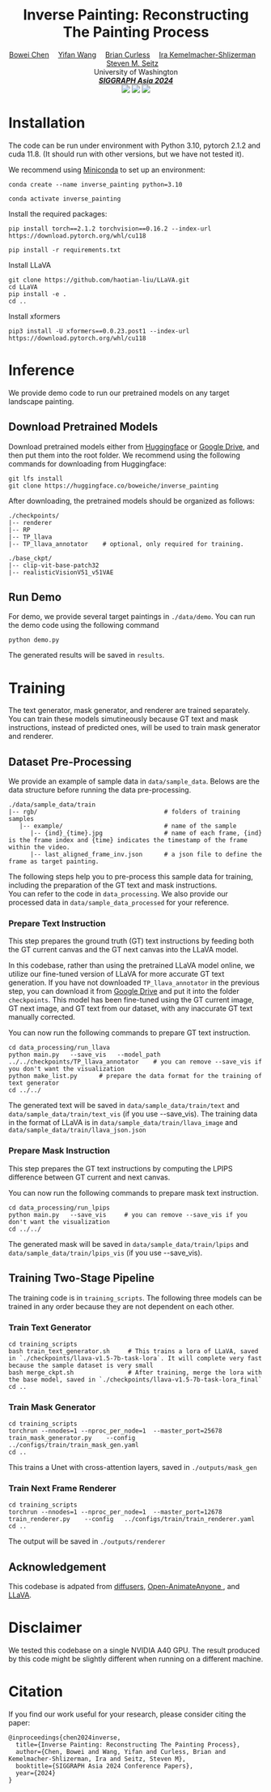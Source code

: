 <h1 align='Center'>Inverse Painting: Reconstructing The Painting Process</h1>

<div align='Center'>
            <a href="https://homes.cs.washington.edu/~boweiche/">Bowei Chen</a>&emsp;
            <a href="https://scholar.google.com/citations?user=R3sUe_EAAAAJ&hl=en">Yifan Wang</a>&emsp;
            <a href="https://homes.cs.washington.edu/~curless/">Brian Curless</a>&emsp;
            <a href="https://www.irakemelmacher.com">Ira Kemelmacher-Shlizerman</a>&emsp;
            <a href="https://www.smseitz.com">Steven M. Seitz</a>&emsp;
</div>
<div align='Center'>
    University of Washington
</div>
<div align='Center'>
<i><strong><a href='https://asia.siggraph.org/2024/' target='_blank'>SIGGRAPH Asia 2024</a></strong></i>
</div>

<div align='Center'>
    <a href='https://inversepainting.github.io'><img src='https://img.shields.io/badge/Project-Page-Green'></a>
    <a href='https://arxiv.org/abs/2409.20556'><img src='https://img.shields.io/badge/Paper-Arxiv-red'></a>
    <a href='https://youtu.be/T89auOvTm0o'><img src='https://badges.aleen42.com/src/youtube.svg'></a>
</div>



# Installation

The code can be run under environment with Python 3.10, pytorch 2.1.2 and cuda 11.8.  (It should run with other versions, but we have not tested it).  

We recommend using [Miniconda](https://docs.conda.io/en/latest/miniconda.html) to set up an environment:

    conda create --name inverse_painting python=3.10

    conda activate inverse_painting

Install the required packages:

    pip install torch==2.1.2 torchvision==0.16.2 --index-url https://download.pytorch.org/whl/cu118

    pip install -r requirements.txt

Install LLaVA

    git clone https://github.com/haotian-liu/LLaVA.git
    cd LLaVA
    pip install -e .
    cd ..

Install xformers

    pip3 install -U xformers==0.0.23.post1 --index-url https://download.pytorch.org/whl/cu118

# Inference
We provide demo code to run our pretrained models on any target landscape painting.


## Download Pretrained Models
Download pretrained models either from [Huggingface](https://huggingface.co/boweiche/inverse_painting) or [Google Drive](https://drive.google.com/drive/folders/1exu6Ws-NIZO-3qNO5s50b71fSQALkdvK?usp=drive_link), and then put them into the root folder.  We recommend using the following commands for downloading from Huggingface:

    git lfs install
    git clone https://huggingface.co/boweiche/inverse_painting


After downloading, the pretrained models should be organized as follows:
```text
./checkpoints/
|-- renderer
|-- RP
|-- TP_llava
|-- TP_llava_annotator    # optional, only required for training. 

./base_ckpt/
|-- clip-vit-base-patch32
|-- realisticVisionV51_v51VAE
```

## Run Demo

For demo, we provide several target paintings in `./data/demo`. You can run the demo code using the following command
```shell
python demo.py
```

The generated results will be saved in `results`. 

# Training 

The text generator, mask generator, and renderer are trained separately. You can train these models simutineously because GT text and mask instructions, instead of predicted ones, will be used to train mask generator and renderer. 


## Dataset Pre-Processing

We provide an example of sample data in `data/sample_data`. Belows are the data structure before running the data pre-processing. 

```text
./data/sample_data/train
|-- rgb/                                   # folders of training samples 
   |-- example/                            # name of the sample
      |-- {ind}_{time}.jpg                 # name of each frame, {ind} is the frame index and {time} indicates the timestamp of the frame within the video.
      |-- last_aligned_frame_inv.json      # a json file to define the frame as target painting. 
```


The following steps help you to pre-process this sample data for training, including the preparation of the GT text and mask instructions.  
You can refer to the code in `data_processing`. We also provide our processed data in `data/sample_data_processed` for your reference. 


### Prepare Text Instruction
This step prepares the ground truth (GT) text instructions by feeding both the GT current canvas and the GT next canvas into the LLaVA model.

In this codebase, rather than using the pretrained LLaVA model online, we utilize our fine-tuned version of LLaVA for more accurate GT text generation. If you have not downloaded `TP_llava_annotator` in the previous step, you can download it from [Google Drive](https://drive.google.com/drive/folders/1Lj4pSlHJTXvJdyXBWbOT6u-ZhiOyyWQG?usp=drive_link) and put it into the folder `checkpoints`. This model has been fine-tuned using the GT current image, GT next image, and GT text from our dataset, with any inaccurate GT text manually corrected.

You can now run the following commands to prepare GT text instruction. 
```shell
cd data_processing/run_llava      
python main.py   --save_vis   --model_path  ../../checkpoints/TP_llava_annotator    # you can remove --save_vis if you don't want the visualization
python make_list.py      # prepare the data format for the training of text generator
cd ../../
```

The generated text will be saved in `data/sample_data/train/text` and `data/sample_data/train/text_vis` (if you use --save_vis). 
The training data in the format of LLaVA is in `data/sample_data/train/llava_image` and `data/sample_data/train/llava_json.json`

### Prepare Mask Instruction
This step prepares the GT text instructions by computing the LPIPS difference between GT current and next canvas. 

You can now run the following commands to prepare mask text instruction. 
```shell
cd data_processing/run_lpips      
python main.py   --save_vis     # you can remove --save_vis if you don't want the visualization
cd ../../
```
The generated mask will be saved in `data/sample_data/train/lpips` and `data/sample_data/train/lpips_vis` (if you use --save_vis). 



## Training Two-Stage Pipeline
The training code is in `training_scripts`. The following three models can be trained in any order because they are not dependent on each other. 


### Train Text Generator 
```shell
cd training_scripts
bash train_text_generator.sh     # This trains a lora of LLaVA, saved in `./checkpoints/llava-v1.5-7b-task-lora`. It will complete very fast because the sample dataset is very small
bash merge_ckpt.sh               # After training, merge the lora with the base model, saved in `./checkpoints/llava-v1.5-7b-task-lora_final`
cd ..
```

### Train Mask Generator 
```shell
cd training_scripts
torchrun --nnodes=1 --nproc_per_node=1  --master_port=25678 train_mask_generator.py    --config  ../configs/train/train_mask_gen.yaml   
cd ..
```
This trains a Unet with cross-attention layers, saved in `./outputs/mask_gen`


### Train Next Frame Renderer
```shell
cd training_scripts
torchrun --nnodes=1 --nproc_per_node=1  --master_port=12678  train_renderer.py    --config   ../configs/train/train_renderer.yaml   
cd ..
```
The output will be saved in `./outputs/renderer`




## Acknowledgement

This codebase is adpated from [diffusers](https://github.com/huggingface/diffusers), [Open-AnimateAnyone
](https://github.com/guoqincode/Open-AnimateAnyone), and [LLaVA](https://github.com/haotian-liu/LLaVA).



# Disclaimer

We tested this codebase on a single NVIDIA A40 GPU. The result produced by this code might be slightly different when running on a different machine. 



# Citation

If you find our work useful for your research, please consider citing the paper:

```
@inproceedings{chen2024inverse,
  title={Inverse Painting: Reconstructing The Painting Process},
  author={Chen, Bowei and Wang, Yifan and Curless, Brian and Kemelmacher-Shlizerman, Ira and Seitz, Steven M},
  booktitle={SIGGRAPH Asia 2024 Conference Papers},
  year={2024}
}
```
